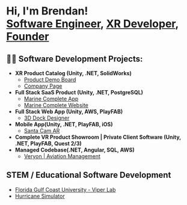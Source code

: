 <h1>Hi, I'm Brendan! <br/><a href="https://github.com/Chase-Interactive-Visuals">Software Engineer</a>, <a href="https://www.linkedin.com/in/brendankchase/">XR Developer</a>, <a href="https://marinecomplete.com/">Founder</a></h1>

<h2>👨‍💻 Software Development Projects:</h2>

- <b>XR Product Catalog (Unity, .NET, SolidWorks)</b>
  - [Product Demo Board](https://www.youtube.com/watch?v=pcTn28UWFzE)
  - [Company Page](https://www.clickbond.com/virtual-display)
- <b>Full Stack SaaS Product (Unity, .NET, PostgreSQL)</b>
  - [Marine Complete App](https://apps.microsoft.com/detail/9msv2043mlzr?hl=en-US&gl=US)
  - [Marine Complete Website](https://marinecomplete.com/)
- <b>Full Stack Web App (Unity, AWS, PlayFAB)</b>
  - [3D Dock Designer](https://goldenboatlifts.com/dock-designer/)
- <b>Mobile App(Unity, .NET, PlayFAB, iOS)</b>
  - [Santa Cam AR](https://apps.apple.com/us/app/santa-cam-ar/id1660414262)
- <b>Complete VR Product Showroom | Private Client Software (Unity, .NET, PlayFAB, Quest 2/3)</b>
- <b>Managed Codebase(.NET, Angular, SQL, AWS)</b>
  - [Veryon | Aviation Management](https://veryon.com/)


<h2>STEM / Educational Software Development</h2>

- [Florida Gulf Coast University - Viper Lab](https://github.com/Chase-Interactive-Visuals/FGCU-Viper-Lab/tree/main)
- [Hurricane Simulator](https://github.com/Chase-Interactive-Visuals/Hurricane-Simulator-VR/tree/main)



<!--
Here are some ideas to get you started:

- 🔭 I’m currently working on ...
- 🌱 I’m currently learning ...
- 👯 I’m looking to collaborate on ...
- 🤔 I’m looking for help with ...
- 💬 Ask me about ...
- 📫 How to reach me: ...
- 😄 Pronouns: ...
- ⚡ Fun fact: ...
-->
